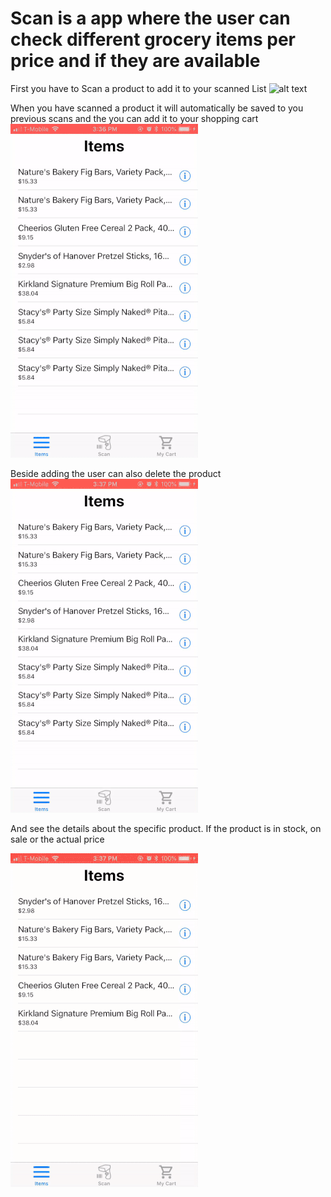 # Scan is a app where the user can check different grocery items per price and if they are available
First you have to Scan a product to add it to your scanned List
![alt text](/Video/scanItem.gif)

When you have scanned a product it will automatically be saved to you previous scans and the you can add it to your shopping cart
![GitHub ScanApp](/Video/addToCart.gif)

Beside adding the user can also delete the product 
![GitHub ScanApp](/Video/deleteItem.gif)

And see the details about the specific product. If the product is in stock, on sale or the actual price

![GitHub ScanApp](/Video/infoAboutItem.gif)
